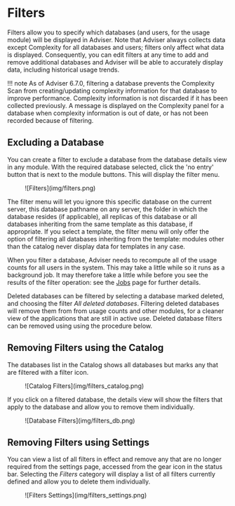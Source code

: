 # Filters

Filters allow you to specify which databases (and users, for the usage module) will be displayed in Adviser. Note that Adviser always collects data except Complexity for all databases and users; filters only affect what data is displayed. Consequently, you can edit filters at any time to add and remove additional databases and Adviser will be able to accurately display  data, including historical usage trends.

!!! note
    As of Adviser 6.7.0, filtering a database prevents the Complexity Scan from creating/updating
    complexity information for that database to improve performance. Complexity information is not
    discarded if it has been collected previously. A message is displayed on the Complexity panel
    for a database when complexity information is out of date, or has not been recorded because of
    filtering.
    
## Excluding a Database
You can create a filter to exclude a database from the database details view in any module. With the required database selected, click the 'no entry' button that is next to the module buttons. This will display the filter menu.

<figure markdown="1">
  ![Filters](img/filters.png)
</figure>

The filter menu will let you ignore this specific database on the current server, this database pathname on any server, the folder in which the database resides (if applicable), all replicas of this database or all databases inheriting from the same template as this database, if appropriate. If you select a template, the filter menu will only offer the option of filtering all databases inheriting from the template: modules other than the catalog never display data for templates in any case.

When you filter a database, Adviser needs to recompute all of the usage counts for all users in the system. This may take a little while so it runs as a background job. It may therefore take a little while before you see the results of the filter operation: see the [Jobs](jobs.md) page for further details.

Deleted databases can be filtered by selecting a database marked deleted, and choosing the filter *All deleted databases*. Filtering deleted databases will remove them from from usage counts and other modules, for a cleaner view of the applications that are still in active use.  Deleted database filters can be removed using using the procedure below.

## Removing Filters using the Catalog
The databases list in the Catalog shows all databases but marks any that are filtered with a filter icon.
<figure markdown="1">
  ![Catalog Filters](img/filters_catalog.png)
</figure>
If you click on a filtered database, the details view will show the filters that apply to the database and allow you to remove them individually.
<figure markdown="1">
  ![Database Filters](img/filters_db.png)
</figure>

## Removing Filters using Settings
You can view a list of all filters in effect and remove any that are no longer required from the settings page, accessed from the gear icon in the status bar. Selecting the *Filters* category will display a list of all filters currently defined and allow you to delete them individually.
<figure markdown="1">
  ![Filters Settings](img/filters_settings.png)
</figure>
